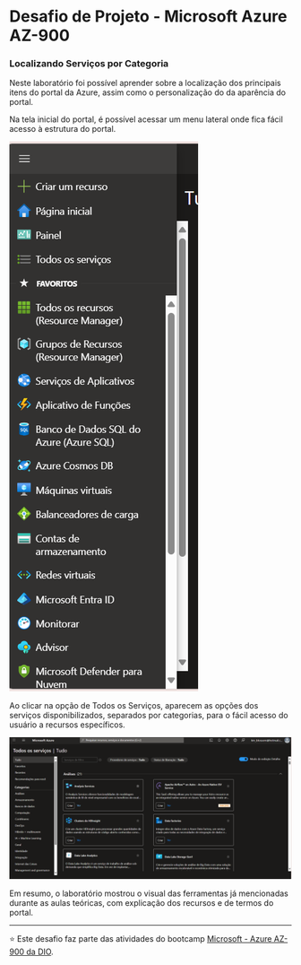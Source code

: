# Desafio de Projeto - Microsoft Azure AZ-900
### Localizando Serviços por Categoria

Neste laboratório foi possível aprender sobre a localização dos principais itens do portal da Azure, assim como o personalização do da aparência do portal.

Na tela inicial do portal, é possível acessar um menu lateral onde fica fácil acesso à estrutura do portal.

![menu lateral](/images/image.png)

Ao clicar na opção de Todos os Serviços, aparecem as opções dos serviços disponibilizados, separados por categorias, para o fácil acesso do usuário a recursos específicos.

![servicos disponiveis](/images/image-1.png)

Em resumo, o laboratório mostrou o visual das ferramentas já mencionadas durante as aulas teóricas, com explicação dos recursos e de termos do portal.

---

⭐ Este desafio faz parte das atividades do bootcamp [Microsoft - Azure AZ-900 da DIO](https://web.dio.me/track/microsoft-azure-az-900).